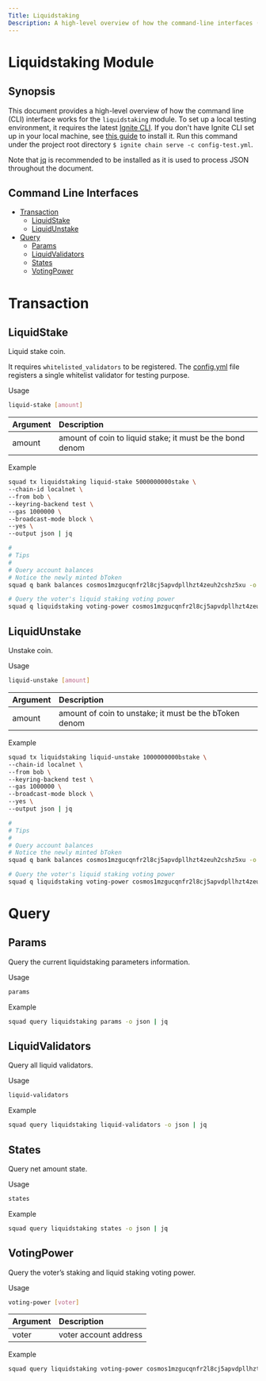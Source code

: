 ```yaml
---
Title: Liquidstaking
Description: A high-level overview of how the command-line interfaces (CLI) works for the liquidstaking module.
---
```


# Liquidstaking Module

## Synopsis

This document provides a high-level overview of how the command line (CLI) interface works for the `liquidstaking` module. To set up a local testing environment, it requires the latest [Ignite CLI](https://docs.ignite.com/). If you don't have Ignite CLI set up in your local machine, see [this guide](https://docs.ignite.com/guide/install.html) to install it. Run this command under the project root directory `$ ignite chain serve -c config-test.yml`.

Note that [jq](https://stedolan.github.io/jq/) is recommended to be installed as it is used to process JSON throughout the document.

## Command Line Interfaces

- [Transaction](#Transaction)
  - [LiquidStake](#LiquidStake)
  - [LiquidUnstake](#LiquidUnstake)
- [Query](#Query)
  - [Params](#Params)
  - [LiquidValidators](#LiquidValidators)
  - [States](#States)
  - [VotingPower](#VotingPower)

# Transaction

## LiquidStake

Liquid stake coin.

It requires `whitelisted_validators` to be registered. The [config.yml](https://github.com/cosmosquad-labs/squad/blob/main/config.yml) file registers a single whitelist validator for testing purpose. 

Usage

```bash
liquid-stake [amount]
```

| **Argument** |  **Description**                                          |
| :----------- | :-------------------------------------------------------- |
| amount       | amount of coin to liquid stake; it must be the bond denom |

Example

```bash
squad tx liquidstaking liquid-stake 5000000000stake \
--chain-id localnet \
--from bob \
--keyring-backend test \
--gas 1000000 \
--broadcast-mode block \
--yes \
--output json | jq

#
# Tips
#
# Query account balances
# Notice the newly minted bToken
squad q bank balances cosmos1mzgucqnfr2l8cj5apvdpllhzt4zeuh2cshz5xu -o json | jq

# Query the voter's liquid staking voting power
squad q liquidstaking voting-power cosmos1mzgucqnfr2l8cj5apvdpllhzt4zeuh2cshz5xu -o json | jq
```

## LiquidUnstake

Unstake coin.

Usage

```bash
liquid-unstake [amount]
```

| **Argument**  |  **Description**                                      |
| :------------ | :---------------------------------------------------- |
| amount        | amount of coin to unstake; it must be the bToken denom|

Example

```bash
squad tx liquidstaking liquid-unstake 1000000000bstake \
--chain-id localnet \
--from bob \
--keyring-backend test \
--gas 1000000 \
--broadcast-mode block \
--yes \
--output json | jq

#
# Tips
#
# Query account balances
# Notice the newly minted bToken
squad q bank balances cosmos1mzgucqnfr2l8cj5apvdpllhzt4zeuh2cshz5xu -o json | jq

# Query the voter's liquid staking voting power
squad q liquidstaking voting-power cosmos1mzgucqnfr2l8cj5apvdpllhzt4zeuh2cshz5xu -o json | jq
```

# Query

## Params

Query the current liquidstaking parameters information.

Usage

```bash
params
```

Example

```bash
squad query liquidstaking params -o json | jq
```

## LiquidValidators

Query all liquid validators.

Usage

```bash
liquid-validators
```

Example

```bash
squad query liquidstaking liquid-validators -o json | jq
```
## States

Query net amount state.

Usage

```bash
states
```

Example

```bash
squad query liquidstaking states -o json | jq
```

## VotingPower

Query the voter’s staking and liquid staking voting power. 

Usage

```bash
voting-power [voter]
```

| **Argument** |  **Description**      |
| :----------- | :-------------------- |
| voter        | voter account address |

Example

```bash
squad query liquidstaking voting-power cosmos1mzgucqnfr2l8cj5apvdpllhzt4zeuh2cshz5xu -o json | jq
```